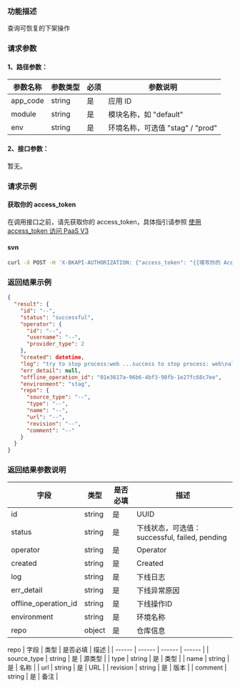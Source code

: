 ### 功能描述
查询可恢复的下架操作

### 请求参数

#### 1、路径参数：

|   参数名称   |    参数类型  |  必须  |     参数说明     |
| ------------ | ------------ | ------ | ---------------- |
| app_code   | string | 是 | 应用 ID |
| module   | string | 是 | 模块名称，如 "default" |
| env | string | 是 | 环境名称，可选值 "stag" / "prod" |

#### 2、接口参数：
暂无。

### 请求示例

#### 获取你的 access_token
在调用接口之前，请先获取你的 access_token，具体指引请参照 [使用 access_token 访问 PaaS V3](https://bk.tencent.com/docs/markdown/PaaS3.0/topics/paas/access_token)

#### svn
```bash
curl -X POST -H 'X-BKAPI-AUTHORIZATION: {"access_token": "{{填写你的 AccessToken}}"}' http://bkapi.example.com/api/bkpaas3/prod/bkapps/applications/{{填写你的AppCode}}/modules/{{填写你的模块名}}/envs/{填写App部署环境:stag或prod}/offlines/resumable/
```

### 返回结果示例
```json
{
  "result": {
    "id": "--",
    "status": "successful",
    "operator": {
      "id": "--",
      "username": "--",
      "provider_type": 2
    },
    "created": datetime,
    "log": "try to stop process:web ...success to stop process: web\nall process stopped.\n",
    "err_detail": null,
    "offline_operation_id": "01e3617a-96b6-4bf3-98fb-1e27fc68c7ee",
    "environment": "stag",
    "repo": {
      "source_type": "--",
      "type": "--",
      "name": "--",
      "url": "--",
      "revision": "--",
      "comment": "--"
    }
  }
}
```

### 返回结果参数说明

| 字段 |   类型 |  是否必填 | 描述 |
| ------ | ------ | ------ | ------ |
| id | string | 是 | UUID |
| status | string | 是 | 下线状态，可选值：successful, failed, pending |
| operator | string | 是 | Operator |
| created | string | 是 | Created |
| log | string | 是 | 下线日志 |
| err_detail | string | 是 | 下线异常原因 |
| offline_operation_id | string | 是 | 下线操作ID |
| environment | string | 是 | 环境名称 |
| repo | object | 是 | 仓库信息 |

repo
| 字段 |   类型 |  是否必填 | 描述 |
| ------ | ------ | ------ | ------ |
| source_type | string | 是 | 源类型 |
| type | string | 是 | 类型 |
| name | string | 是 | 名称 |
| url | string | 是 | URL |
| revision | string | 是 | 版本 |
| comment | string | 是 | 备注 |
